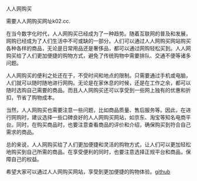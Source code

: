 人人网购买

需要人人网购买网址k02.cc.

在当今数字化时代，人人网购买已经成为了一种趋势。随着互联网的普及和发展，网购已经成为了人们生活中不可或缺的一部分。人们可以通过人人网购买网站购买各种各样的商品，无论是日常用品还是奢侈品，都可以通过网购轻松买到。人人网购买给了人们更加便捷的购物方式，避免了传统购物中需要排队、交通不便等诸多问题。

人人网购买的便利之处还在于，不受时间和地点的限制。只需要通过手机或电脑，人们就可以随时随地进行网购。无论是在家休息的时候，还是在工作之余，都可以随时选购自己需要的商品。而且人人网购买还可以享受到一些网上独有的优惠和折扣，节省了购物成本。

当然，人人网购买也需要注意一些问题，比如商品质量、售后服务等。因此，在进行网购时，建议选择一些口碑良好的人人网购买网站，如京东、淘宝等知名电商平台。同时，在购买商品时，也要注意查看商品的评价和介绍，确保购买到符合自己需求的商品。

总的来说，人人网购买给了人们更加便捷和灵活的购物方式，让人们可以更加轻松地购买到自己所需的商品。在享受便利的同时，也要注意选择正规平台和商品，保障自己的权益。

希望大家可以通过人人网购买网站，享受到更加便捷的购物体验。[github](https://github.com)